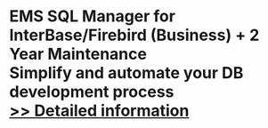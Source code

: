# EMS SQL Manager for InterBase/Firebird (Business) + 2 Year Maintenance<br />Simplify and automate your DB development process<br />[>> Detailed information](https://secure.shareit.com/shareit/product.html?productid=300068017&affiliateid=200057808)